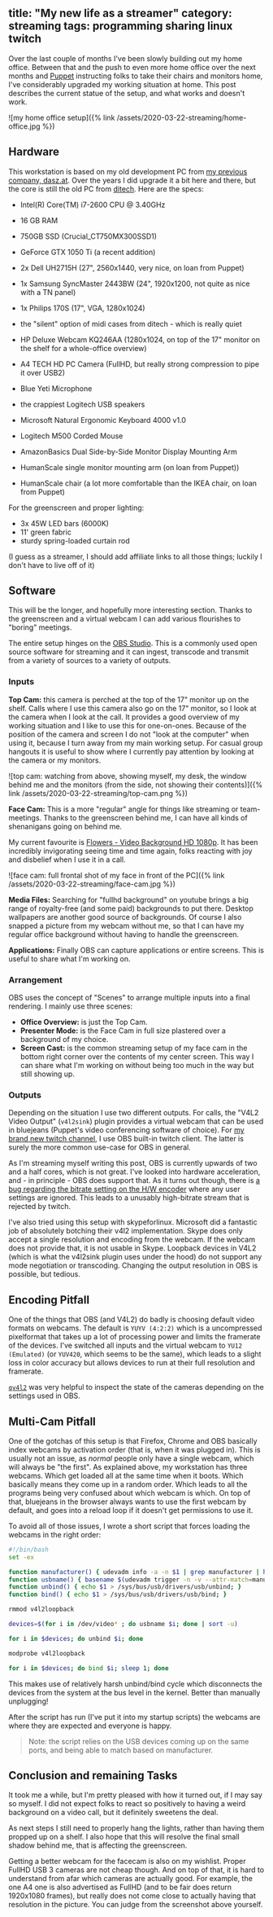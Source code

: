 
title: "My new life as a streamer"
category: streaming
tags: programming sharing linux twitch
---

Over the last couple of months I've been slowly building out my home office.
Between that and the push to even more home office over the next months and [Puppet](https://puppet.com) instructing folks to take their chairs and monitors home,
I've considerably upgraded my working situation at home.
This post describes the current statue of the setup,
and what works and doesn't work.

![my home office setup]({% link /assets/2020-03-22-streaming/home-office.jpg %})

## Hardware

This workstation is based on my old development PC from [my previous company, dasz.at](https://dasz.at).
Over the years I did upgrade it a bit here and there,
but the core is still the old PC from [ditech](https://www.ditech.at/).
Here are the specs:

* Intel(R) Core(TM) i7-2600 CPU @ 3.40GHz
* 16 GB RAM
* 750GB SSD (Crucial_CT750MX300SSD1)
* GeForce GTX 1050 Ti (a recent addition)
* 2x Dell UH2715H (27", 2560x1440, very nice, on loan from Puppet)
* 1x Samsung SyncMaster 2443BW (24", 1920x1200, not quite as nice with a TN panel)
* 1x Philips 170S (17", VGA, 1280x1024)
* the "silent" option of midi cases from ditech - which is really quiet

* HP Deluxe Webcam KQ246AA (1280x1024, on top of the 17" monitor on the shelf for a whole-office overview)
* A4 TECH HD PC Camera (FullHD, but really strong compression to pipe it over USB2)

* Blue Yeti Microphone
* the crappiest Logitech USB speakers

* Microsoft Natural Ergonomic Keyboard 4000 v1.0
* Logitech M500 Corded Mouse

* AmazonBasics Dual Side-by-Side Monitor Display Mounting Arm
* HumanScale single monitor mounting arm (on loan from Puppet))

* HumanScale chair (a lot more comfortable than the IKEA chair, on loan from Puppet)

For the greenscreen and proper lighting:

* 3x 45W LED bars (6000K)
* 11' green fabric
* sturdy spring-loaded curtain rod

(I guess as a streamer,
I should add affiliate links to all those things;
luckily I don't have to live off of it)

## Software

This will be the longer, and hopefully more interesting section. Thanks to the greenscreen and a virtual webcam I can add various flourishes to "boring" meetings.

The entire setup hinges on the [OBS Studio](https://obsproject.com/). This is a commonly used open source software for streaming and it can ingest, transcode and transmit from a variety of sources to a variety of outputs.

### Inputs

**Top Cam:** this camera is perched at the top of the 17" monitor up on the shelf.
Calls where I use this camera also go on the 17" monitor,
so I look at the camera when I look at the call.
It provides a good overview of my working situation and I like to use this for one-on-ones.
Because of the position of the camera and screen I do not "look at the computer" when using it,
because I turn away from my main working setup.
For casual group hangouts it is useful to show where I currently pay attention by looking at the camera or my monitors.

![top cam: watching from above, showing myself, my desk, the window behind me and the monitors (from the side, not showing their contents)]({% link /assets/2020-03-22-streaming/top-cam.png %})

**Face Cam:** This is a more "regular" angle for things like streaming or team-meetings.
Thanks to the greenscreen behind me, I can have all kinds of shenanigans going on behind me.

My current favourite is [Flowers - Video Background HD 1080p](https://www.youtube.com/watch?v=bXlQ3Mw4uGc). It has been incredibly invigorating seeing time and time again, folks reacting with joy and disbelief when I use it in a call.

![face cam: full frontal shot of my face in front of the PC]({% link /assets/2020-03-22-streaming/face-cam.jpg %})

**Media Files:** Searching for "fullhd background" on youtube brings a big range of royalty-free (and some paid) backgrounds to put there.
Desktop wallpapers are another good source of backgrounds.
Of course I also snapped a picture from my webcam without me,
so that I can have my regular office background without having to handle the greenscreen.

**Applications:** Finally OBS can capture applications or entire screens.
This is useful to share what I'm working on.

### Arrangement

OBS uses the concept of "Scenes" to arrange multiple inputs into a final rendering.
I mainly use three scenes:

* **Office Overview:** is just the Top Cam.
* **Presenter Mode:** is the Face Cam in full size plastered over a background of my choice.
* **Screen Cast:** is the common streaming setup of my face cam in the bottom right corner over the contents of my center screen.
  This way I can share what I'm working on without being too much in the way but still showing up.

### Outputs

Depending on the situation I use two different outputs.
For calls, the "V4L2 Video Output" (`v4l2sink`) plugin provides a virtual webcam that can be used in bluejeans (Puppet's video conferencing software of choice).
For [my brand new twitch channel](https://twitch.tv/dev_el_ops), I use OBS built-in twitch client.
The latter is surely the more common use-case for OBS in general.

As I'm streaming myself writing this post, OBS is currently upwards of two and a half cores, which is not great.
I've looked into hardware acceleration, and - in principle - OBS does support that.
As it turns out though, there is [a bug regarding the bitrate setting on the H/W encoder](https://obsproject.com/forum/threads/ffmpeg-vaapi-ignores-bitrate.116627/) where any user settings are ignored.
This leads to a unusably high-bitrate stream that is rejected by twitch.

I've also tried using this setup with skypeforlinux.
Microsoft did a fantastic job of absolutely botching their v4l2 implementation.
Skype does only accept a single resolution and encoding from the webcam.
If the webcam does not provide that, it is not usable in Skype.
Loopback devices in V4L2 (which is what the v4l2sink plugin uses under the hood) do not support any mode negotiation or transcoding.
Changing the output resolution in OBS is possible, but tedious.

## Encoding Pitfall

One of the things that OBS (and V4L2) do badly is choosing default video formats on webcams.
The default is `YUYV (4:2:2)` which is a uncompressed pixelformat that takes up a lot of processing power and limits the framerate of the devices.
I've switched all inputs and the virtual webcam to `YU12 (Emulated)` (or `YUV420`, which seems to be the same), which leads to a slight loss in color accuracy but allows devices to run at their full resolution and framerate.

[`qv4l2`](https://packages.debian.org/qv4l2) was very helpful to inspect the state of the cameras depending on the settings used in OBS.

## Multi-Cam Pitfall

One of the gotchas of this setup is that Firefox, Chrome and OBS basically index webcams by activation order (that is, when it was plugged in).
This is usually not an issue, as *normal* people only have a single webcam, which will always be "the first".
As explained above, my workstation has three webcams.
Which get loaded all at the same time when it boots.
Which basically means they come up in a random order.
Which leads to all the programs being very confused about which webcam is which.
On top of that, bluejeans in the browser always wants to use the first webcam by default, and goes into a reload loop if it doesn't get permissions to use it.

To avoid all of those issues, I wrote a short script that forces loading the webcams in the right order:

```bash
#!/bin/bash
set -ex

function manufacturer() { udevadm info -a -n $1 | grep manufacturer | head -n1 | cut -d\" -f2; }
function usbname() { basename $(udevadm trigger -n -v --attr-match=manufacturer="$(manufacturer $1)"); }
function unbind() { echo $1 > /sys/bus/usb/drivers/usb/unbind; }
function bind() { echo $1 > /sys/bus/usb/drivers/usb/bind; }

rmmod v4l2loopback

devices=$(for i in /dev/video* ; do usbname $i; done | sort -u)

for i in $devices; do unbind $i; done

modprobe v4l2loopback

for i in $devices; do bind $i; sleep 1; done
```

This makes use of relatively harsh unbind/bind cycle which disconnects the devices from the system at the bus level in the kernel.
Better than manually unplugging!

After the script has run (I've put it into my startup scripts) the webcams are where they are expected and everyone is happy.

> Note: the script relies on the USB devices coming up on the same ports, and being able to match based on manufacturer.

## Conclusion and remaining Tasks

It took me a while, but I'm pretty pleased with how it turned out, if I may say so myself.
I did not expect folks to react so positively to having a weird background on a video call, but it definitely sweetens the deal.

As next steps I still need to properly hang the lights, rather than having them propped up on a shelf. I also hope that this will resolve the final small shadow behind me, that is affecting the greenscreen.

Getting a better webcam for the facecam is also on my wishlist.
Proper FullHD USB 3 cameras are not cheap though.
And on top of that, it is hard to understand from afar which cameras are actually good.
For example, the one A4 one is also advertised as FullHD (and to be fair does return 1920x1080 frames), but really does not come close to actually having that resolution in the picture.
You can judge from the screenshot above yourself.
